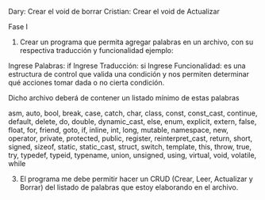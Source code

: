 Dary: Crear el void de borrar 
Cristian: Crear el void de Actualizar


Fase I

1. Crear un programa que permita agregar palabras en un archivo, con su
respectiva traducción y funcionalidad ejemplo:

Ingrese Palabras: if
Ingrese Traducción: si
Ingrese Funcionalidad: es una estructura de control que valida una condición
y nos permiten determinar qué acciones tomar dada o no cierta condición.

Dicho archivo deberá de contener un listado mínimo de estas palabras

asm, auto, bool, break, case, catch, char, class, const, const_cast, continue,
default, delete, do, double, dynamic_cast, else, enum, explicit, extern, false,
float, for, friend, goto, if, inline, int, long, mutable, namespace, new, operator,
private, protected, public, register, reinterpret_cast, return, short, signed, sizeof,
static, static_cast, struct, switch, template, this, throw, true, try, typedef, typeid,
typename, union, unsigned, using, virtual, void, volatile, while

3. El programa me debe permitir hacer un CRUD (Crear, Leer, Actualizar
y Borrar) del listado de palabras que estoy elaborando en el archivo.
